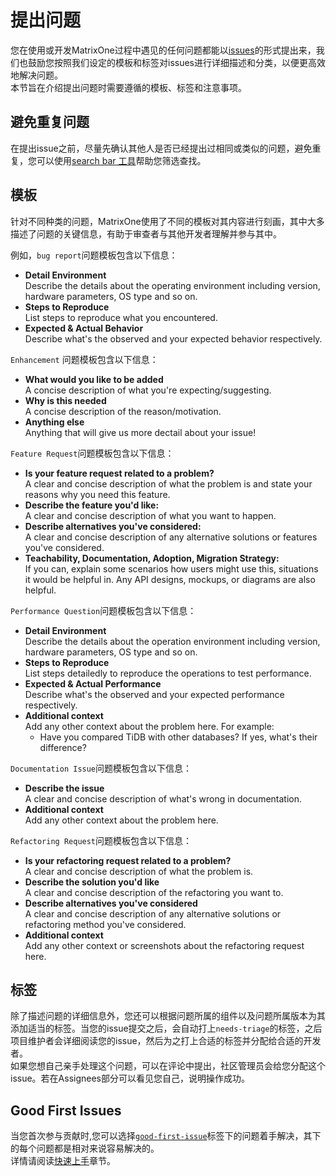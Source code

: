 # **提出问题**

您在使用或开发MatrixOne过程中遇见的任何问题都能以[issues](https://github.com/matrixorigin/matrixone/issues/new/choose)的形式提出来，我们也鼓励您按照我们设定的模板和标签对issues进行详细描述和分类，以便更高效地解决问题。  
本节旨在介绍提出问题时需要遵循的模板、标签和注意事项。

## **避免重复问题**

在提出issue之前，尽量先确认其他人是否已经提出过相同或类似的问题，避免重复，您可以使用[search bar 工具](https://docs.github.com/en/issues/tracking-your-work-with-issues/filtering-and-searching-issues-and-pull-requests)帮助您筛选查找。

## **模板**

针对不同种类的问题，MatrixOne使用了不同的模板对其内容进行刻画，其中大多描述了问题的关键信息，有助于审查者与其他开发者理解并参与其中。  

例如，`bug report`问题模板包含以下信息：

* **Detail Environment**  
  Describe the details about the operating environment including version, hardware parameters, OS type and so on.
* **Steps to Reproduce**  
  List steps to reproduce what you encountered.
* **Expected & Actual Behavior**  
  Describe what's the observed and your expected behavior respectively.

`Enhancement` 问题模板包含以下信息：

* **What would you like to be added**  
A concise description of what you're expecting/suggesting.
* **Why is this needed**  
A concise description of the reason/motivation.
* **Anything else**  
Anything that will give us more dectail about your issue!

`Feature Request`问题模板包含以下信息： 

* **Is your feature request related to a problem?**  
A clear and concise description of what the problem is and state your reasons why you need this feature.
* **Describe the feature you'd like:**  
A clear and concise description of what you want to happen.
* **Describe alternatives you've considered:**  
A clear and concise description of any alternative solutions or features you've considered. 
* **Teachability, Documentation, Adoption, Migration Strategy:**  
If you can, explain some scenarios how users might use this, situations it would be helpful in. Any API designs, mockups, or diagrams are also helpful. 

`Performance Question`问题模板包含以下信息：

* **Detail Environment**  
  Describe the details about the operation environment including version, hardware parameters, OS type and so on.
* **Steps to Reproduce**  
  List steps detailedly to reproduce the operations to test performance.
* **Expected & Actual Performance**  
  Describe what's the observed and your expected performance respectively.
* **Additional context**  
  Add any other context about the problem here. For example:  
    * Have you compared TiDB with other databases? If yes, what's their difference?

`Documentation Issue`问题模板包含以下信息：  

* **Describe the issue**  
  A clear and concise description of what's wrong in documentation.
* **Additional context**  
  Add any other context about the problem here.

`Refactoring Request`问题模板包含以下信息：

* **Is your refactoring request related to a problem?**  
A clear and concise description of what the problem is.
* **Describe the solution you'd like**  
A clear and concise description of the refactoring you want to.
* **Describe alternatives you've considered**  
A clear and concise description of any alternative solutions or refactoring method you've considered.
* **Additional context**  
Add any other context or screenshots about the refactoring request here.

## **标签**

除了描述问题的详细信息外，您还可以根据问题所属的组件以及问题所属版本为其添加适当的标签。当您的issue提交之后，会自动打上`needs-triage`的标签，之后项目维护者会详细阅读您的issue，然后为之打上合适的标签并分配给合适的开发者。  
如果您想自己亲手处理这个问题，可以在评论中提出，社区管理员会给您分配这个issue。若在Assignees部分可以看见您自己，说明操作成功。

## **Good First Issues**

当您首次参与贡献时,您可以选择[`good-first-issue`](https://github.com/matrixorigin/matrixone/issues?q=is%3Aopen+is%3Aissue+label%3A%22good+first+issue%22)标签下的问题着手解决，其下的每个问题都是相对来说容易解决的。  
详情请阅读[快速上手](../make-your-first-contribution.md)章节。 
